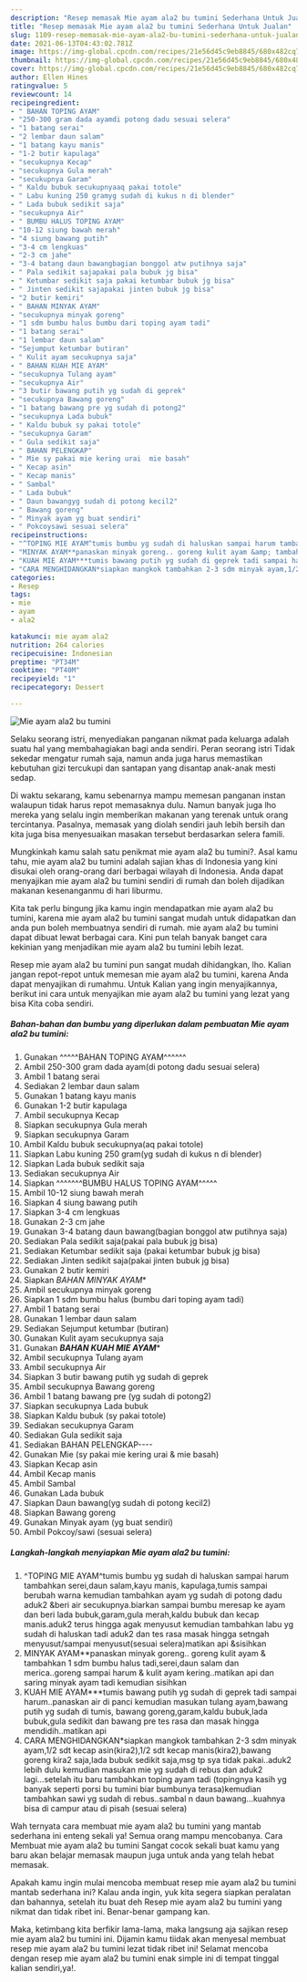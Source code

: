 ```yaml
---
description: "Resep memasak Mie ayam ala2 bu tumini Sederhana Untuk Jualan"
title: "Resep memasak Mie ayam ala2 bu tumini Sederhana Untuk Jualan"
slug: 1109-resep-memasak-mie-ayam-ala2-bu-tumini-sederhana-untuk-jualan
date: 2021-06-13T04:43:02.781Z
image: https://img-global.cpcdn.com/recipes/21e56d45c9eb8845/680x482cq70/mie-ayam-ala2-bu-tumini-foto-resep-utama.jpg
thumbnail: https://img-global.cpcdn.com/recipes/21e56d45c9eb8845/680x482cq70/mie-ayam-ala2-bu-tumini-foto-resep-utama.jpg
cover: https://img-global.cpcdn.com/recipes/21e56d45c9eb8845/680x482cq70/mie-ayam-ala2-bu-tumini-foto-resep-utama.jpg
author: Ellen Hines
ratingvalue: 5
reviewcount: 14
recipeingredient:
- " BAHAN TOPING AYAM"
- "250-300 gram dada ayamdi potong dadu sesuai selera"
- "1 batang serai"
- "2 lembar daun salam"
- "1 batang kayu manis"
- "1-2 butir kapulaga"
- "secukupnya Kecap"
- "secukupnya Gula merah"
- "secukupnya Garam"
- " Kaldu bubuk secukupnyaaq pakai totole"
- " Labu kuning 250 gramyg sudah di kukus n di blender"
- " Lada bubuk sedikit saja"
- "secukupnya Air"
- " BUMBU HALUS TOPING AYAM"
- "10-12 siung bawah merah"
- "4 siung bawang putih"
- "3-4 cm lengkuas"
- "2-3 cm jahe"
- "3-4 batang daun bawangbagian bonggol atw putihnya saja"
- " Pala sedikit sajapakai pala bubuk jg bisa"
- " Ketumbar sedikit saja pakai ketumbar bubuk jg bisa"
- " Jinten sedikit sajapakai jinten bubuk jg bisa"
- "2 butir kemiri"
- " BAHAN MINYAK AYAM"
- "secukupnya minyak goreng"
- "1 sdm bumbu halus bumbu dari toping ayam tadi"
- "1 batang serai"
- "1 lembar daun salam"
- "Sejumput ketumbar butiran"
- " Kulit ayam secukupnya saja"
- " BAHAN KUAH MIE AYAM"
- "secukupnya Tulang ayam"
- "secukupnya Air"
- "3 butir bawang putih yg sudah di geprek"
- "secukupnya Bawang goreng"
- "1 batang bawang pre yg sudah di potong2"
- "secukupnya Lada bubuk"
- " Kaldu bubuk sy pakai totole"
- "secukupnya Garam"
- " Gula sedikit saja"
- " BAHAN PELENGKAP"
- " Mie sy pakai mie kering urai  mie basah"
- " Kecap asin"
- " Kecap manis"
- " Sambal"
- " Lada bubuk"
- " Daun bawangyg sudah di potong kecil2"
- " Bawang goreng"
- " Minyak ayam yg buat sendiri"
- " Pokcoysawi sesuai selera"
recipeinstructions:
- "^TOPING MIE AYAM^tumis bumbu yg sudah di haluskan sampai harum tambahkan serei,daun salam,kayu manis, kapulaga,tumis sampai berubah warna kemudian tambahkan ayam yg sudah di potong dadu aduk2 &amp;beri air secukupnya.biarkan sampai bumbu meresap ke ayam dan beri lada bubuk,garam,gula merah,kaldu bubuk dan kecap manis.aduk2 terus hingga agak menyusut kemudian tambahkan labu yg sudah di haluskan tadi aduk2 dan tes rasa masak hingga setngah menyusut/sampai menyusut(sesuai selera)matikan api &amp;sisihkan"
- "MINYAK AYAM**panaskan minyak goreng.. goreng kulit ayam &amp; tambahkan 1 sdm bumbu halus tadi,serei,daun salam dan merica..goreng sampai harum &amp; kulit ayam kering..matikan api dan saring minyak ayam tadi kemudian sisihkan"
- "KUAH MIE AYAM***tumis bawang putih yg sudah di geprek tadi sampai harum..panaskan air di panci kemudian masukan tulang ayam,bawang putih yg sudah di tumis, bawang goreng,garam,kaldu bubuk,lada bubuk,gula sedikit dan bawang pre tes rasa dan masak hingga mendidih..matikan api"
- "CARA MENGHIDANGKAN*siapkan mangkok tambahkan 2-3 sdm minyak ayam,1/2 sdt kecap asin(kira2),1/2 sdt kecap manis(kira2),bawang goreng kira2 saja,lada bubuk sedikit saja,msg tp sya tidak pakai..aduk2 lebih dulu kemudian masukan mie yg sudah di rebus dan aduk2 lagi...setelah itu baru tambahkan toping ayam tadi (topingnya kasih yg banyak seperti porsi bu tumini biar bumbunya terasa)kemudian tambahkan sawi yg sudah di rebus..sambal n daun bawang...kuahnya bisa di campur atau di pisah (sesuai selera)"
categories:
- Resep
tags:
- mie
- ayam
- ala2

katakunci: mie ayam ala2 
nutrition: 264 calories
recipecuisine: Indonesian
preptime: "PT34M"
cooktime: "PT40M"
recipeyield: "1"
recipecategory: Dessert

---
```



![Mie ayam ala2 bu tumini](https://img-global.cpcdn.com/recipes/21e56d45c9eb8845/680x482cq70/mie-ayam-ala2-bu-tumini-foto-resep-utama.jpg)

Selaku seorang istri, menyediakan panganan nikmat pada keluarga adalah suatu hal yang membahagiakan bagi anda sendiri. Peran seorang istri Tidak sekedar mengatur rumah saja, namun anda juga harus memastikan kebutuhan gizi tercukupi dan santapan yang disantap anak-anak mesti sedap.

Di waktu  sekarang, kamu sebenarnya mampu memesan panganan instan walaupun tidak harus repot memasaknya dulu. Namun banyak juga lho mereka yang selalu ingin memberikan makanan yang terenak untuk orang tercintanya. Pasalnya, memasak yang diolah sendiri jauh lebih bersih dan kita juga bisa menyesuaikan masakan tersebut berdasarkan selera famili. 



Mungkinkah kamu salah satu penikmat mie ayam ala2 bu tumini?. Asal kamu tahu, mie ayam ala2 bu tumini adalah sajian khas di Indonesia yang kini disukai oleh orang-orang dari berbagai wilayah di Indonesia. Anda dapat menyajikan mie ayam ala2 bu tumini sendiri di rumah dan boleh dijadikan makanan kesenanganmu di hari liburmu.

Kita tak perlu bingung jika kamu ingin mendapatkan mie ayam ala2 bu tumini, karena mie ayam ala2 bu tumini sangat mudah untuk didapatkan dan anda pun boleh membuatnya sendiri di rumah. mie ayam ala2 bu tumini dapat dibuat lewat berbagai cara. Kini pun telah banyak banget cara kekinian yang menjadikan mie ayam ala2 bu tumini lebih lezat.

Resep mie ayam ala2 bu tumini pun sangat mudah dihidangkan, lho. Kalian jangan repot-repot untuk memesan mie ayam ala2 bu tumini, karena Anda dapat menyajikan di rumahmu. Untuk Kalian yang ingin menyajikannya, berikut ini cara untuk menyajikan mie ayam ala2 bu tumini yang lezat yang bisa Kita coba sendiri.

<!--inarticleads1-->

##### Bahan-bahan dan bumbu yang diperlukan dalam pembuatan Mie ayam ala2 bu tumini:

1. Gunakan  ^^^^^BAHAN TOPING AYAM^^^^^^
1. Ambil 250-300 gram dada ayam(di potong dadu sesuai selera)
1. Ambil 1 batang serai
1. Sediakan 2 lembar daun salam
1. Gunakan 1 batang kayu manis
1. Gunakan 1-2 butir kapulaga
1. Ambil secukupnya Kecap
1. Siapkan secukupnya Gula merah
1. Siapkan secukupnya Garam
1. Ambil  Kaldu bubuk secukupnya(aq pakai totole)
1. Siapkan  Labu kuning 250 gram(yg sudah di kukus n di blender)
1. Siapkan  Lada bubuk sedikit saja
1. Sediakan secukupnya Air
1. Siapkan  ^^^^^^^BUMBU HALUS TOPING AYAM^^^^^
1. Ambil 10-12 siung bawah merah
1. Siapkan 4 siung bawang putih
1. Siapkan 3-4 cm lengkuas
1. Gunakan 2-3 cm jahe
1. Gunakan 3-4 batang daun bawang(bagian bonggol atw putihnya saja)
1. Sediakan  Pala sedikit saja(pakai pala bubuk jg bisa)
1. Sediakan  Ketumbar sedikit saja (pakai ketumbar bubuk jg bisa)
1. Sediakan  Jinten sedikit saja(pakai jinten bubuk jg bisa)
1. Gunakan 2 butir kemiri
1. Siapkan  *BAHAN MINYAK AYAM**
1. Ambil secukupnya minyak goreng
1. Siapkan 1 sdm bumbu halus (bumbu dari toping ayam tadi)
1. Ambil 1 batang serai
1. Gunakan 1 lembar daun salam
1. Sediakan Sejumput ketumbar (butiran)
1. Gunakan  Kulit ayam secukupnya saja
1. Gunakan  ***BAHAN KUAH MIE AYAM****
1. Ambil secukupnya Tulang ayam
1. Ambil secukupnya Air
1. Siapkan 3 butir bawang putih yg sudah di geprek
1. Ambil secukupnya Bawang goreng
1. Ambil 1 batang bawang pre (yg sudah di potong2)
1. Siapkan secukupnya Lada bubuk
1. Siapkan  Kaldu bubuk (sy pakai totole)
1. Sediakan secukupnya Garam
1. Sediakan  Gula sedikit saja
1. Sediakan  BAHAN PELENGKAP----
1. Gunakan  Mie (sy pakai mie kering urai &amp; mie basah)
1. Siapkan  Kecap asin
1. Ambil  Kecap manis
1. Ambil  Sambal
1. Gunakan  Lada bubuk
1. Siapkan  Daun bawang(yg sudah di potong kecil2)
1. Siapkan  Bawang goreng
1. Gunakan  Minyak ayam (yg buat sendiri)
1. Ambil  Pokcoy/sawi (sesuai selera)




<!--inarticleads2-->

##### Langkah-langkah menyiapkan Mie ayam ala2 bu tumini:

1. ^TOPING MIE AYAM^tumis bumbu yg sudah di haluskan sampai harum tambahkan serei,daun salam,kayu manis, kapulaga,tumis sampai berubah warna kemudian tambahkan ayam yg sudah di potong dadu aduk2 &amp;beri air secukupnya.biarkan sampai bumbu meresap ke ayam dan beri lada bubuk,garam,gula merah,kaldu bubuk dan kecap manis.aduk2 terus hingga agak menyusut kemudian tambahkan labu yg sudah di haluskan tadi aduk2 dan tes rasa masak hingga setngah menyusut/sampai menyusut(sesuai selera)matikan api &amp;sisihkan
1. MINYAK AYAM**panaskan minyak goreng.. goreng kulit ayam &amp; tambahkan 1 sdm bumbu halus tadi,serei,daun salam dan merica..goreng sampai harum &amp; kulit ayam kering..matikan api dan saring minyak ayam tadi kemudian sisihkan
1. KUAH MIE AYAM***tumis bawang putih yg sudah di geprek tadi sampai harum..panaskan air di panci kemudian masukan tulang ayam,bawang putih yg sudah di tumis, bawang goreng,garam,kaldu bubuk,lada bubuk,gula sedikit dan bawang pre tes rasa dan masak hingga mendidih..matikan api
1. CARA MENGHIDANGKAN*siapkan mangkok tambahkan 2-3 sdm minyak ayam,1/2 sdt kecap asin(kira2),1/2 sdt kecap manis(kira2),bawang goreng kira2 saja,lada bubuk sedikit saja,msg tp sya tidak pakai..aduk2 lebih dulu kemudian masukan mie yg sudah di rebus dan aduk2 lagi...setelah itu baru tambahkan toping ayam tadi (topingnya kasih yg banyak seperti porsi bu tumini biar bumbunya terasa)kemudian tambahkan sawi yg sudah di rebus..sambal n daun bawang...kuahnya bisa di campur atau di pisah (sesuai selera)




Wah ternyata cara membuat mie ayam ala2 bu tumini yang mantab sederhana ini enteng sekali ya! Semua orang mampu mencobanya. Cara Membuat mie ayam ala2 bu tumini Sangat cocok sekali buat kamu yang baru akan belajar memasak maupun juga untuk anda yang telah hebat memasak.

Apakah kamu ingin mulai mencoba membuat resep mie ayam ala2 bu tumini mantab sederhana ini? Kalau anda ingin, yuk kita segera siapkan peralatan dan bahannya, setelah itu buat deh Resep mie ayam ala2 bu tumini yang nikmat dan tidak ribet ini. Benar-benar gampang kan. 

Maka, ketimbang kita berfikir lama-lama, maka langsung aja sajikan resep mie ayam ala2 bu tumini ini. Dijamin kamu tiidak akan menyesal membuat resep mie ayam ala2 bu tumini lezat tidak ribet ini! Selamat mencoba dengan resep mie ayam ala2 bu tumini enak simple ini di tempat tinggal kalian sendiri,ya!.

